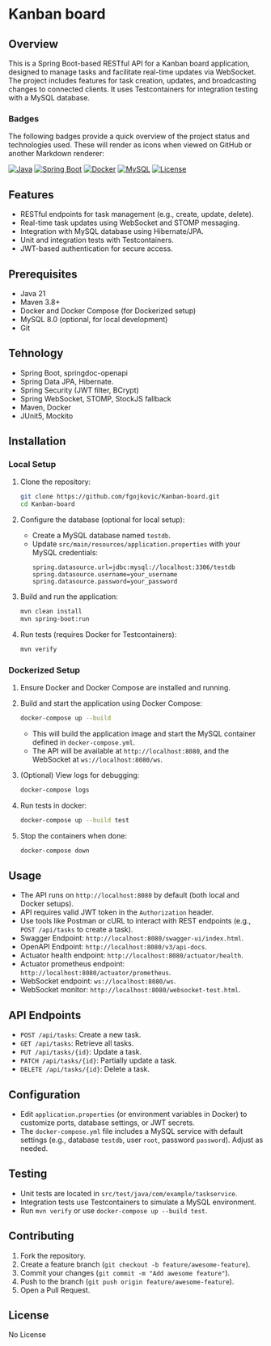 # Kanban board

## Overview
This is a Spring Boot-based RESTful API for a Kanban board application, designed to manage tasks and facilitate real-time updates via WebSocket. The project includes features for task creation, updates, and broadcasting changes to connected clients. It uses Testcontainers for integration testing with a MySQL database.

### Badges
The following badges provide a quick overview of the project status and technologies used. These will render as icons when viewed on GitHub or another Markdown renderer:

[![Java](https://img.shields.io/badge/Java-21-blue.svg)](https://www.oracle.com/java/)
[![Spring Boot](https://img.shields.io/badge/Spring%20Boot-3.4.5-green.svg)](https://spring.io/projects/spring-boot)
[![Docker](https://img.shields.io/badge/Docker-Enabled-blue.svg)](https://www.docker.com/)
[![MySQL](https://img.shields.io/badge/MySQL-8.0-orange.svg)](https://www.mysql.com/)
[![License](https://img.shields.io/badge/License-MIT-yellow.svg)](https://opensource.org/licenses/MIT)

## Features
- RESTful endpoints for task management (e.g., create, update, delete).
- Real-time task updates using WebSocket and STOMP messaging.
- Integration with MySQL database using Hibernate/JPA.
- Unit and integration tests with Testcontainers.
- JWT-based authentication for secure access.

## Prerequisites
- Java 21
- Maven 3.8+
- Docker and Docker Compose (for Dockerized setup)
- MySQL 8.0 (optional, for local development)
- Git

## Tehnology
- Spring Boot, springdoc-openapi
- Spring Data JPA, Hibernate.
- Spring Security (JWT filter, BCrypt)
- Spring WebSocket, STOMP, StockJS fallback
- Maven, Docker
- JUnit5, Mockito

## Installation

### Local Setup
1. Clone the repository:
   ```bash
   git clone https://github.com/fgojkovic/Kanban-board.git
   cd Kanban-board
   ```

2. Configure the database (optional for local setup):
   - Create a MySQL database named `testdb`.
   - Update `src/main/resources/application.properties` with your MySQL credentials:
     ```properties
     spring.datasource.url=jdbc:mysql://localhost:3306/testdb
     spring.datasource.username=your_username
     spring.datasource.password=your_password
     ```

3. Build and run the application:
   ```bash
   mvn clean install
   mvn spring-boot:run
   ```

4. Run tests (requires Docker for Testcontainers):
   ```bash
   mvn verify
   ```

### Dockerized Setup
1. Ensure Docker and Docker Compose are installed and running.
2. Build and start the application using Docker Compose:
   ```bash
   docker-compose up --build
   ```
   - This will build the application image and start the MySQL container defined in `docker-compose.yml`.
   - The API will be available at `http://localhost:8080`, and the WebSocket at `ws://localhost:8080/ws`.

3. (Optional) View logs for debugging:
   ```bash
   docker-compose logs
   ```

4. Run tests in docker:
    ```bash
    docker-compose up --build test
    ```
5. Stop the containers when done:
   ```bash
   docker-compose down
   ```

## Usage
- The API runs on `http://localhost:8080` by default (both local and Docker setups).
- API requires valid JWT token in the `Authorization` header.
- Use tools like Postman or cURL to interact with REST endpoints (e.g., `POST /api/tasks` to create a task).
- Swagger Endpoint: `http://localhost:8080/swagger-ui/index.html`.
- OpenAPI Endpoint: `http://localhost:8080/v3/api-docs`.
- Actuator health endpoint: `http://localhost:8080/actuator/health`.
- Actuator prometheus endpoint: `http://localhost:8080/actuator/prometheus`.
- WebSocket endpoint: `ws://localhost:8080/ws`.
- WebSocket monitor: `http://localhost:8080/websocket-test.html`.


## API Endpoints
- `POST /api/tasks`: Create a new task.
- `GET /api/tasks`: Retrieve all tasks.
- `PUT /api/tasks/{id}`: Update a task.
- `PATCH /api/tasks/{id}`: Partially update a task.
- `DELETE /api/tasks/{id}`: Delete a task.

## Configuration
- Edit `application.properties` (or environment variables in Docker) to customize ports, database settings, or JWT secrets.
- The `docker-compose.yml` file includes a MySQL service with default settings (e.g., database `testdb`, user `root`, password `password`). Adjust as needed.

## Testing
- Unit tests are located in `src/test/java/com/example/taskservice`.
- Integration tests use Testcontainers to simulate a MySQL environment.
- Run `mvn verify` or use `docker-compose up --build test`.

## Contributing
1. Fork the repository.
2. Create a feature branch (`git checkout -b feature/awesome-feature`).
3. Commit your changes (`git commit -m "Add awesome feature"`).
4. Push to the branch (`git push origin feature/awesome-feature`).
5. Open a Pull Request.

## License
No License